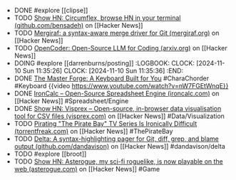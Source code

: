 - DONE #explore [[clipse]]
- TODO [Show HN: Circumflex, browse HN in your terminal (github.com/bensadeh)](https://news.ycombinator.com/item?id=33192518) on [[Hacker News]]
- TODO [Mergiraf: a syntax-aware merge driver for Git (mergiraf.org)](https://news.ycombinator.com/item?id=42093756) on [[Hacker News]]
- TODO [OpenCoder: Open-Source LLM for Coding (arxiv.org)](https://news.ycombinator.com/item?id=42095580) on [[Hacker News]]
- DOING #explore [[darrenburns/posting]]
  :LOGBOOK:
  CLOCK: [2024-11-10 Sun 11:35:26]
  CLOCK: [2024-11-10 Sun 11:35:36]
  :END:
- DONE [The Master Forge: A Keyboard Built for You](https://www.kickstarter.com/projects/charachorder/the-master-forge-a-keyboard-built-for-you) #CharaChorder #Keyboard
  {{video https://www.youtube.com/watch?v=nW7FGEtWnqE}}
- DONE [IronCalc – Open-Source Spreadsheet Engine (ironcalc.com)](https://news.ycombinator.com/item?id=42095292) on [[Hacker News]] #Spreadsheet/Engine
- DONE [Show HN: Visprex – Open-source, in-browser data visualisation tool for CSV files (visprex.com)](https://news.ycombinator.com/item?id=42096837) on [[Hacker News]] #Data/Visualization
- TODO [Pirating "The Pirate Bay" TV Series Is Ironically Difficult (torrentfreak.com)](https://news.ycombinator.com/item?id=42088731) on [[Hacker News]] #ThePirateBay
- TODO [Delta: A syntax-highlighting pager for Git, diff, grep, and blame output (github.com/dandavison)](https://news.ycombinator.com/item?id=42091365) on [[Hacker News]] #dandavison/delta
- TODO #explore [[broot]]
- TODO [Show HN: Asterogue, my sci-fi roguelike, is now playable on the web (asterogue.com)](https://news.ycombinator.com/item?id=42085036) on [[Hacker News]] #Game